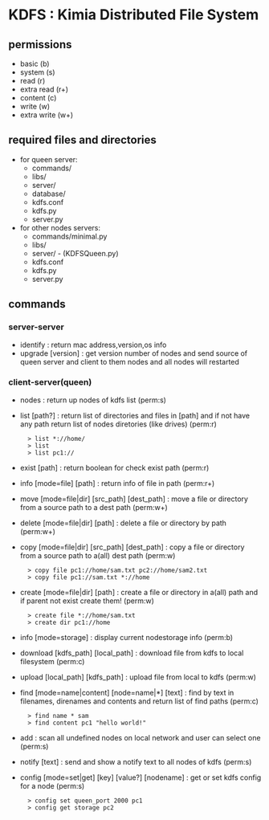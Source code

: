 
# KDFS : Kimia Distributed File System



## permissions

- basic (b)
- system (s)
- read (r)
- extra read (r+)
- content (c)
- write (w)
- extra write (w+)

## required files and directories

- for queen server:
  - commands/
  - libs/
  - server/
  - database/
  - kdfs.conf
  - kdfs.py
  - server.py
- for other nodes servers:
  - commands/minimal.py
  - libs/
  - server/ - (KDFSQueen.py)
  - kdfs.conf
  - kdfs.py
  - server.py

## commands

### server-server

- identify : return mac address,version,os info
- upgrade [version] : get version number of nodes and send source of queen server and client to them nodes and all nodes will restarted

### client-server(queen)

- nodes : return up nodes of kdfs list (perm:s)
  
- list [path?] : return list of directories and files in [path] and if not have any path return list of nodes diretories (like drives) (perm:r)
  
        > list *://home/
        > list
        > list pc1://

- exist [path] : return boolean for check exist path (perm:r)

- info [mode=file] [path] : return info of file in path (perm:r+)

- move [mode=file|dir] [src_path] [dest_path] : move a file or directory from a source path to a dest path (perm:w+)
  
- delete [mode=file|dir] [path] : delete a file or directory by path (perm:w+)
  
- copy [mode=file|dir] [src_path] [dest_path] : copy a file or directory from a source path to a(all) dest path (perm:w)

        > copy file pc1://home/sam.txt pc2://home/sam2.txt
        > copy file pc1://sam.txt *://home

- create [mode=file|dir] [path] : create a file or directory in a(all) path and if parent not exist create them! (perm:w)

        > create file *://home/sam.txt
        > create dir pc1://home
  
<!-- - pwd : display current path and node name (perm:b) -->
  
- info [mode=storage] : display current nodestorage info (perm:b)
  
- download [kdfs_path] [local_path] : download file from kdfs to local filesystem (perm:c)
  
- upload [local_path] [kdfs_path] : upload file from local to kdfs (perm:w)

- find [mode=name|content] [node=name|*] [text] : find by text in filenames, direnames and contents and return list of find paths (perm:c)
  
        > find name * sam
        > find content pc1 "hello world!"

- add : scan all undefined nodes on local network and user can select one (perm:s)

- notify [text] : send and show a notify text to all nodes of kdfs (perm:s)

- config [mode=set|get] [key] [value?] [nodename] : get or set kdfs config for a node (perm:s)

        > config set queen_port 2000 pc1
        > config get storage pc2
        